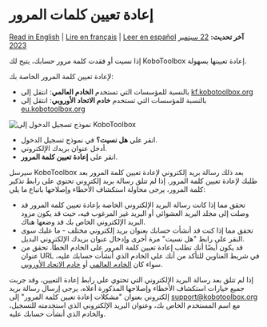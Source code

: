 # إعادة تعيين كلمات المرور
<a href="../reset_password.html">Read in English</a> | <a href="../fr/reset_password.html">Lire en français</a> | <a href="../es/reset_password.html">Leer en español</a>
**آخر تحديث:** <a href="https://github.com/kobotoolbox/docs/blob/855616c6ac4634f2dc835438697aab6869c7f11a/source/reset_password.md" class="reference">22 سبتمبر 2023</a>

إذا نسيت أو فقدت كلمة مرور حسابك، يتيح لك KoboToolbox إعادة تعيينها بسهولة.

لإعادة تعيين كلمة المرور الخاصة بك:

-   بالنسبة للمؤسسات التي تستخدم **الخادم العالمي**:
    انتقل إلى
    [kf.kobotoolbox.org](https://kf.kobotoolbox.org)
-   بالنسبة للمؤسسات التي تستخدم **خادم الاتحاد الأوروبي**: انتقل
    إلى [eu.kobotoolbox.org](https://eu.kobotoolbox.org)

![نموذج تسجيل الدخول إلى KoboToolbox](/images/resetting_passwords/login_form.png)

-   انقر على **هل نسيت؟** في نموذج تسجيل الدخول.
-   أدخل عنوان بريدك الإلكتروني.
-   انقر على **إعادة تعيين كلمة المرور**.

سيرسل KoboToolbox بعد ذلك رسالة بريد إلكتروني لإعادة تعيين كلمة المرور بعد طلبك لإعادة تعيين كلمة المرور. إذا لم تتلق رسالة بريد إلكتروني تحتوي على رابط تذكير كلمة المرور، يرجى محاولة استكشاف الأخطاء وإصلاحها باتباع ما يلي:

-   تحقق مما إذا كانت رسالة البريد الإلكتروني الخاصة بإعادة تعيين كلمة المرور قد وصلت إلى مجلد البريد العشوائي أو البريد غير المرغوب فيه، حيث قد يكون مزود البريد الإلكتروني الخاص بك قد وضعها هناك.
-   تحقق مما إذا كنت قد أنشأت حسابك بعنوان بريد إلكتروني مختلف - ما عليك سوى النقر على رابط "هل نسيت" مرة أخرى وإدخال عنوان بريدك الإلكتروني البديل.
-   قد يكون أيضًا أنك تطلب إعادة تعيين كلمة المرور على الخادم الخطأ. تحقق من عنوان URL في شريط العناوين للتأكد من أنك على الخادم الذي أنشأت حسابك عليه، سواء كان [الخادم العالمي](https://kf.kobotoolbox.org) أو [خادم الاتحاد الأوروبي](https://eu.kobotoolbox.org).

إذا لم تتلق بعد رسالة البريد الإلكتروني التي تحتوي على رابط إعادة التعيين، وقد جربت جميع خيارات استكشاف الأخطاء وإصلاحها المذكورة أعلاه، يرجى إرسال رسالة بريد إلكتروني بعنوان "مشكلات إعادة تعيين كلمة المرور" إلى [support@kobotoolbox.org](mailto:support@kobotoolbox.org) مع اسم المستخدم الخاص بك، وعنوان البريد الإلكتروني الذي استخدمته للتسجيل، والخادم الذي أنشأت حسابك عليه.